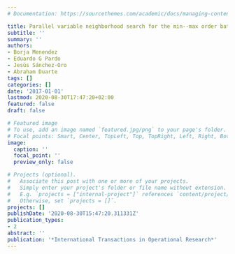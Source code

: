 ```yaml
---
# Documentation: https://sourcethemes.com/academic/docs/managing-content/

title: Parallel variable neighborhood search for the min--max order batching problem
subtitle: ''
summary: ''
authors:
- Borja Menendez
- Eduardo G Pardo
- Jesús Sánchez-Oro
- Abraham Duarte
tags: []
categories: []
date: '2017-01-01'
lastmod: 2020-08-30T17:47:20+02:00
featured: false
draft: false

# Featured image
# To use, add an image named `featured.jpg/png` to your page's folder.
# Focal points: Smart, Center, TopLeft, Top, TopRight, Left, Right, BottomLeft, Bottom, BottomRight.
image:
  caption: ''
  focal_point: ''
  preview_only: false

# Projects (optional).
#   Associate this post with one or more of your projects.
#   Simply enter your project's folder or file name without extension.
#   E.g. `projects = ["internal-project"]` references `content/project/deep-learning/index.md`.
#   Otherwise, set `projects = []`.
projects: []
publishDate: '2020-08-30T15:47:20.311331Z'
publication_types:
- 2
abstract: ''
publication: '*International Transactions in Operational Research*'
---
```

